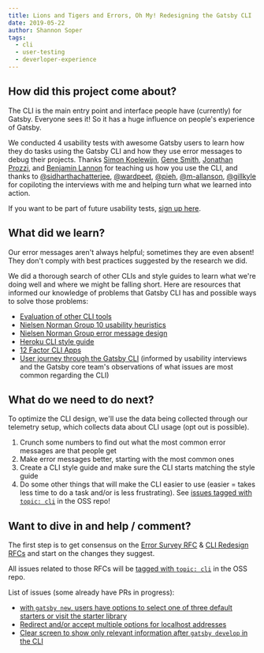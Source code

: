 ```yaml
---
title: Lions and Tigers and Errors, Oh My! Redesigning the Gatsby CLI
date: 2019-05-22
author: Shannon Soper
tags:
  - cli
  - user-testing
  - deverloper-experience
---
```


## How did this project come about?

The CLI is the main entry point and interface people have (currently) for Gatsby. Everyone sees it! So it has a huge influence on people's experience of Gatsby.

We conducted 4 usability tests with awesome Gatsby users to learn how they do tasks using the Gatsby CLI and how they use error messages to debug their projects. Thanks [Simon Koelewijn](https://github.com/smnk), [Gene Smith](https://twitter.com/gene_r_smith), [Jonathan Prozzi](https://github.com/jonathanprozzi), and [Benjamin Lannon](https://github.com/lannonbr) for teaching us how you use the CLI, and thanks to [@sidharthachatterjee](https://github.com/sidharthachatterjee), [@wardpeet](https://github.com/wardpeet), [@pieh](https://github.com/pieh), [@m-allanson](https://github.com/m-allanson), [@gillkyle](https://github.com/gillkyle) for copiloting the interviews with me and helping turn what we learned into action.

If you want to be part of future usability tests, [sign up here](https://mailchi.mp/84f6243ba763/gatsby-usability-newsletter-signup).

## What did we learn?

Our error messages aren't always helpful; sometimes they are even absent! They don't comply with best practices suggested by the research we did.

We did a thorough search of other CLIs and style guides to learn what we're doing well and where we might be falling short. Here are resources that informed our knowledge of problems that Gatsby CLI has and possible ways to solve those problems:

-   [Evaluation of other CLI tools](https://github.com/gatsbyjs/gatsby/issues/12951)
-   [Nielsen Norman Group 10 usability heuristics](https://www.nngroup.com/articles/ten-usability-heuristics/)
-   [Nielsen Norman Group error message design](https://www.nngroup.com/articles/error-message-guidelines/)
-   [Heroku CLI style guide](https://devcenter.heroku.com/articles/cli-style-guide)
-   [12 Factor CLI Apps](https://medium.com/@jdxcode/12-factor-cli-apps-dd3c227a0e46)
-   [User journey through the Gatsby CLI](https://whimsical.co/2PxMcRGE63bwk1Ayc3emAB) (informed by usability interviews and the Gatsby core team's observations of what issues are most common regarding the CLI)

## What do we need to do next?

To optimize the CLI design, we'll use the data being collected through our telemetry setup, which collects data about CLI usage (opt out is possible).

1.  Crunch some numbers to find out what the most common error messages are that people get
2.  Make error messages better, starting with the most common ones
3.  Create a CLI style guide and make sure the CLI starts matching the style guide
4.  Do some other things that will make the CLI easier to use (easier = takes less time to do a task and/or is less frustrating). See [issues tagged with `topic: cli`](https://github.com/gatsbyjs/gatsby/issues?q=is%3Aopen+is%3Aissue+label%3A%22topic%3A+cli%22) in the OSS repo!

## Want to dive in and help / comment?

The first step is to get consensus on the [Error Survey RFC](https://github.com/gatsbyjs/rfcs/pull/37) & [CLI Redesign RFCs](https://github.com/gatsbyjs/rfcs/pull/38) and start on the changes they suggest.

All issues related to those RFCs will be [tagged with `topic: cli`](https://github.com/gatsbyjs/gatsby/issues?q=is%3Aopen+is%3Aissue+label%3A%22topic%3A+cli%22) in the OSS repo.

List of issues (some already have PRs in progress):

-   [with `gatsby new`, users have options to select one of three default starters or visit the starter library](https://github.com/gatsbyjs/gatsby/issues/14085)
-   [Redirect and/or accept multiple options for localhost addresses](https://github.com/gatsbyjs/gatsby/issues/14084)
-   [Clear screen to show only relevant information after `gatsby develop` in the CLI](https://github.com/gatsbyjs/gatsby/issues/13513)
